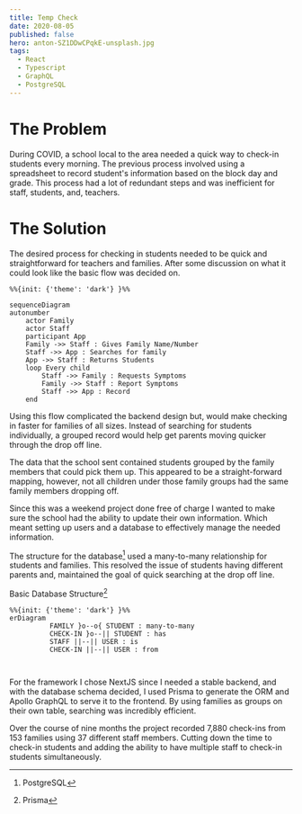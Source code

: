 ```yaml
---
title: Temp Check
date: 2020-08-05
published: false
hero: anton-SZ1DDwCPqkE-unsplash.jpg
tags:
  - React
  - Typescript
  - GraphQL
  - PostgreSQL
---
```

# The Problem

During COVID, a school local to the area needed a quick way to check-in students every morning. The previous process involved using a spreadsheet to record student's information based on the block day and grade. This process had a lot of redundant steps and was inefficient for staff, students, and, teachers. 

# The Solution

The desired process for checking in students needed to be quick and straightforward for teachers and families. After some discussion on what it could look like the basic flow was decided on.


```mermaid
%%{init: {'theme': 'dark'} }%%

sequenceDiagram
autonumber
    actor Family
    actor Staff
    participant App
    Family ->> Staff : Gives Family Name/Number
    Staff ->> App : Searches for family
    App ->> Staff : Returns Students
    loop Every child
        Staff ->> Family : Requests Symptoms
        Family ->> Staff : Report Symptoms
        Staff ->> App : Record
    end
```

Using this flow complicated the backend design but, would make checking in faster for families of all sizes. Instead of searching for students individually, a grouped record would help get parents moving quicker through the drop off line. 


The data that the school sent contained students grouped by the family members that could pick them up. This appeared to be a straight-forward mapping, however, not all children under those family groups had the same family members dropping off.

Since this was a weekend project done free of charge I wanted to make sure the school had the ability to update their own information. Which meant setting up users and a database to effectively manage the needed information.


The structure for the database[^postgres] used a many-to-many relationship for students and families. This resolved the issue of students having different parents and, maintained the goal of quick searching at the drop off line.

Basic Database Structure[^Prisma]
```mermaid
%%{init: {'theme': 'dark'} }%%
erDiagram
          FAMILY }o--o{ STUDENT : many-to-many
          CHECK-IN }o--|| STUDENT : has
          STAFF ||--|| USER : is
          CHECK-IN ||--|| USER : from

          
```

For the framework I chose NextJS since I needed a stable backend, and with the database schema decided, I used Prisma to generate the ORM and Apollo GraphQL to serve it to the frontend. By using families as groups on their own table, searching was incredibly efficient. 

Over the course of nine months the project recorded 7,880 check-ins from 153 families using 37 different staff members. Cutting down the time to check-in students and adding the ability to have multiple staff to check-in students simultaneously. 






[^postgres]: PostgreSQL

[^Prisma]: Prisma






<!-- Able to check-in 153 families with 208 students.  -->
